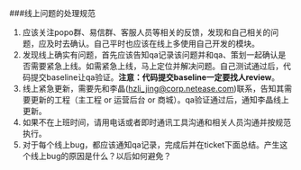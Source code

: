 ###线上问题的处理规范
1.	应该关注popo群、易信群、客服人员等相关的反馈，发现和自己相关的问题，应及时去确认。自己平时也应该在线上多使用自己开发的模块。
2.	发现线上确实有问题，首先应该告知qa记录该问题并和qa、策划一起确认是否需要紧急上线。如需紧急上线，马上定位并解决问题。自己测试通过后，代码提交baseline让qa验证。**注意：代码提交baseline一定要找人review**。
3.	线上紧急更新，需要先和李晶(hzli_jing@corp.netease.com)联系，告知其需要更新的工程（主工程 or 运营后台 or 商城）。qa验证通过后，通知李晶线上更新。
4.	如果不在上班时间，请用电话或者即时通讯工具沟通和相关人员沟通并按规范执行。
5.	对于每个线上bug，都应该通知qa记录，完成后并在ticket下面总结。产生这个线上bug的原因是什么？以后如何避免？
